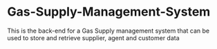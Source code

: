 # Gas-Supply-Management-System
This is the back-end for a Gas Supply management system that can be used to store and retrieve supplier, agent and customer data
